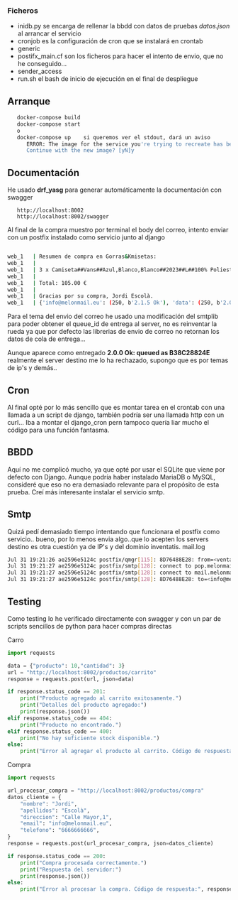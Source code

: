  ### Ficheros

- inidb.py  se encarga de rellenar la bbdd con datos de pruebas *datos.json* al arrancar el servicio
- cronjob  es la configuración de cron que se instalará en crontab
- generic
- postifx_main.cf    son los ficheros para hacer el intento de envio, que no he conseguido...
- sender_access  
- run.sh      el bash de inicio de ejecución en el final de despliegue


## Arranque

```bash
   docker-compose build
   docker-compose start
   o
   docker-compose up    si queremos ver el stdout, dará un aviso 
      ERROR: The image for the service you're trying to recreate has been removed. If you continue, volume data could be lost. Consider backing up your data before continuing.
      Continue with the new image? [yN]y


```

## Documentación

He usado **drf_yasg** para generar automáticamente la documentación con swagger

```url
   http://localhost:8002
   http://localhost:8002/swagger
```




Al final de la compra muestro por terminal el body del correo, intento enviar con un postfix instalado como servicio junto al django

```bash

web_1   | Resumen de compra en Gorras&Kmisetas:
web_1   | 
web_1   | 3 x Camiseta##Vans##Azul,Blanco,Blanco##2023##L##100% Poliester  35.00 €
web_1   | 
web_1   | Total: 105.00 €
web_1   | 
web_1   | Gracias por su compra, Jordi Escolà.
web_1   | {'info@melonmail.eu': (250, b'2.1.5 Ok'), 'data': (250, b'2.0.0 Ok: queued as B38C28824E')}

```
Para el tema del envio del correo he usado una modificación del smtplib para poder obtener el queue_id de entrega al server, no es reinventar la rueda ya que por defecto las librerias de envio de correo no retornan los datos de cola de entrega...

Aunque aparece como entregado **2.0.0 Ok: queued as B38C28824E** realmente el server destino me lo ha rechazado, supongo que es por temas de ip's y demás..

## Cron
Al final opté por lo más sencillo que es montar tarea en el crontab con una llamada a un script de django, también podría ser una llamada http con  un curl... Iba a montar el django_cron pern tampoco quería liar mucho el código para una función fantasma.

## BBDD
Aquí no me complicó mucho, ya que opté por usar el SQLite que viene por defecto con Django. Aunque podría haber instalado MariaDB o MySQL, consideré que eso no era demasiado relevante para el propósito de esta prueba. Creí más interesante instalar el servicio smtp.

## Smtp
Quizá pedí demasiado tiempo intentando que funcionara el postfix como servicio.. bueno, por lo menos envia algo..que lo acepten los servers destino es otra cuestión ya de IP's y del dominio inventatis.
mail.log
```bash
Jul 31 19:21:26 ae2596e5124c postfix/qmgr[115]: 8D76488E28: from=<ventas@gorraskmisetas.com>, size=909, nrcpt=1 (queue active)
Jul 31 19:21:27 ae2596e5124c postfix/smtp[128]: connect to pop.melonmail.eu[37.222.109.31]:25: Connection refused
Jul 31 19:21:27 ae2596e5124c postfix/smtp[128]: connect to mail.melonmail.eu[37.222.109.31]:25: Connection refused
Jul 31 19:21:27 ae2596e5124c postfix/smtp[128]: 8D76488E28: to=<info@melonmail.eu>, relay=none, delay=0.48, delays=0.01/0.01/0.47/0, dsn=4.4.1, status=deferred (connect to mail.melonmail.eu[37.222.109.31]:25: Connection refused)
```


## Testing
Como testing lo he verificado directamente con swagger y con un par de scripts sencillos de python para hacer compras directas 

Carro
```python
import requests

data = {"producto": 10,"cantidad": 3}
url = "http://localhost:8002/productos/carrito"
response = requests.post(url, json=data)

if response.status_code == 201:
    print("Producto agregado al carrito exitosamente.")
    print("Detalles del producto agregado:")
    print(response.json())
elif response.status_code == 404:
    print("Producto no encontrado.")
elif response.status_code == 400:
    print("No hay suficiente stock disponible.")
else:
    print("Error al agregar el producto al carrito. Código de respuesta:", response.status_code)
```

Compra
```python
import requests

url_procesar_compra = "http://localhost:8002/productos/compra"
datos_cliente = {
    "nombre": "Jordi",
    "apellidos": "Escolà",
    "direccion": "Calle Mayor,1",
    "email": "info@melonmail.eu",
    "telefono": "6666666666",
}
response = requests.post(url_procesar_compra, json=datos_cliente)

if response.status_code == 200:
    print("Compra procesada correctamente.")
    print("Respuesta del servidor:")
    print(response.json())
else:
    print("Error al procesar la compra. Código de respuesta:", response.status_code)
